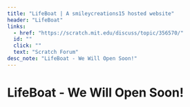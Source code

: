 ```yaml
---
title: "LifeBoat | A smileycreations15 hosted website"
header: "LifeBoat"
links:
  - href: "https://scratch.mit.edu/discuss/topic/356570/"
  id: ""
  click: ""
  text: "Scratch Forum"
desc_note: "LifeBoat - We Will Open Soon!"
---
```


# LifeBoat - We Will Open Soon!
